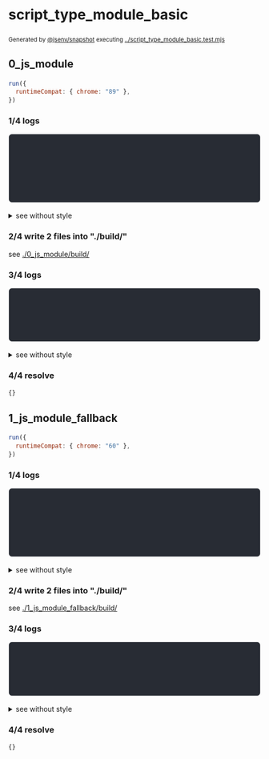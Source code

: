 # script_type_module_basic

<sub>
  Generated by <a href="https://github.com/jsenv/core/tree/main/packages/independent/snapshot">@jsenv/snapshot</a> executing <a href="../script_type_module_basic.test.mjs">../script_type_module_basic.test.mjs</a>
</sub>

## 0_js_module

```js
run({
  runtimeCompat: { chrome: "89" },
})
```

### 1/4 logs

![img](0_js_module/log_group.svg)

<details>
  <summary>see without style</summary>

```console

build "./main.html"
⠋ generate source graph
✔ generate source graph (done in <X> second)
⠋ generate build graph
✔ generate build graph (done in <X> second)
⠋ write files in build directory

```

</details>


### 2/4 write 2 files into "./build/"

see [./0_js_module/build/](./0_js_module/build/)

### 3/4 logs

![img](0_js_module/log_group_1.svg)

<details>
  <summary>see without style</summary>

```console
✔ write files in build directory (done in <X> second)
--- build files ---  
- html : 1 (175 B / 91 %)
- js   : 1 (17 B / 9 %)
- total: 2 (192 B / 100 %)
--------------------
```

</details>


### 4/4 resolve

```js
{}
```

## 1_js_module_fallback

```js
run({
  runtimeCompat: { chrome: "60" },
})
```

### 1/4 logs

![img](1_js_module_fallback/log_group.svg)

<details>
  <summary>see without style</summary>

```console

build "./main.html"
⠋ generate source graph
✔ generate source graph (done in <X> second)
⠋ generate build graph
✔ generate build graph (done in <X> second)
⠋ write files in build directory

```

</details>


### 2/4 write 2 files into "./build/"

see [./1_js_module_fallback/build/](./1_js_module_fallback/build/)

### 3/4 logs

![img](1_js_module_fallback/log_group_1.svg)

<details>
  <summary>see without style</summary>

```console
✔ write files in build directory (done in <X> second)
--- build files ---  
- html : 1 (16.7 kB / 99.1 %)
- js   : 1 (160 B / 0.9 %)
- total: 2 (16.8 kB / 100 %)
--------------------
```

</details>


### 4/4 resolve

```js
{}
```
